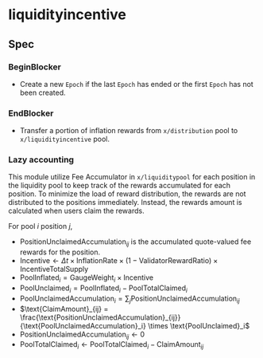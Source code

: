 # liquidityincentive

## Spec

### BeginBlocker

- Create a new `Epoch` if the last `Epoch` has ended or the first `Epoch` has not been created.

### EndBlocker

- Transfer a portion of inflation rewards from `x/distribution` pool to `x/liquidityincentive` pool.

### Lazy accounting

This module utilize Fee Accumulator in `x/liquiditypool` for each position in the liquidity pool to keep track of the rewards accumulated for each position.
To minimize the load of reward distribution, the rewards are not distributed to the positions immediately. Instead, the rewards amount is calculated when users claim the rewards.

For pool $i$ position $j$,

- $\text{PositionUnclaimedAccumulation}_{ij}$ is the accumulated quote-valued fee rewards for the position.
- $\text{Incentive} \leftarrow \Delta t \times \text{InflationRate} \times (1 - \text{ValidatorRewardRatio}) \times \text{IncentiveTotalSupply}$
- $\text{PoolInflated}_i = \text{GaugeWeight}_i \times \text{Incentive}$
- $\text{PoolUnclaimed}_i = \text{PoolInflated}_i - \text{PoolTotalClaimed}_i$
- $\text{PoolUnclaimedAccumulation}_i = \sum_j \text{PositionUnclaimedAccumulation}_{ij}$
- $\text{ClaimAmount}_{ij} = \frac{\text{PositionUnclaimedAccumulation}_{ij}}{\text{PoolUnclaimedAccumulation}_i} \times \text{PoolUnclaimed}_i$
- $\text{PositionUnclaimedAccumulation}_{ij} \leftarrow 0$
- $\text{PoolTotalClaimed}_i \leftarrow \text{PoolTotalClaimed}_i - \text{ClaimAmount}_{ij}$
